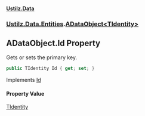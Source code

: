#### [Ustilz.Data](index.md 'index')
### [Ustilz.Data.Entities](Ustilz.Data.Entities.md 'Ustilz.Data.Entities').[ADataObject&lt;TIdentity&gt;](Ustilz.Data.Entities.ADataObject_TIdentity_.md 'Ustilz.Data.Entities.ADataObject<TIdentity>')

## ADataObject<TIdentity>.Id Property

Gets or sets the primary key.

```csharp
public TIdentity Id { get; set; }
```

Implements [Id](Ustilz.Data.Abstractions.IDto_TIdentity_.Id.md 'Ustilz.Data.Abstractions.IDto<TIdentity>.Id')

#### Property Value
[TIdentity](Ustilz.Data.Entities.ADataObject_TIdentity_.md#Ustilz.Data.Entities.ADataObject_TIdentity_.TIdentity 'Ustilz.Data.Entities.ADataObject<TIdentity>.TIdentity')
